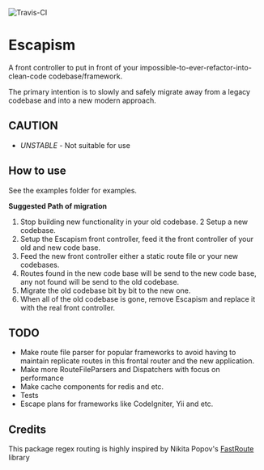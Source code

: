 ![Travis-CI](https://travis-ci.org/RonnieSkansing/Escapism.svg?branch=master)

Escapism
========================
A front controller to put in front of your impossible-to-ever-refactor-into-clean-code codebase/framework.

The primary intention is to slowly and safely migrate away from a legacy codebase and into a new modern approach.
	
CAUTION		
-------------------------
- *UNSTABLE* - Not suitable for use

 
How to use
--------------------------
See the examples folder for examples.

**Suggested Path of migration**

1. Stop building new functionality in your old codebase.
2 Setup a new codebase.
3. Setup the Escapism front controller, feed it the front controller of your old and new code base.
4. Feed the new front controller either a static route file or your new codebases.
5. Routes found in the new code base will be send to the new code base, any not found will be send to the old codebase. 
6. Migrate the old codebase bit by bit to the new one. 
7. When all of the old codebase is gone, remove Escapism and replace it with the real front controller.

TODO
--------------------------
- Make route file parser for popular frameworks to avoid having to maintain replicate routes in this frontal router and the new application. 
- Make more RouteFileParsers and Dispatchers with focus on performance 
- Make cache components for redis and etc.
- Tests
- Escape plans for frameworks like CodeIgniter, Yii and etc.

Credits 
---------------------------
This package regex routing is highly inspired by Nikita Popov's [FastRoute](https://github.com/nikic/FastRoute/) library
